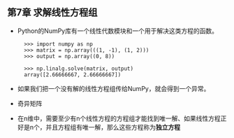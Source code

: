 ## 第7章 求解线性方程组
- Python的NumPy库有一个线性代数模块和一个用于解决这类方程的函数。

		>>> import numpy as np
		>>> matrix = np.array(((1, -1), (1, 2)))
		>>> output = np.array((0, 8))
		
		>>> np.linalg.solve(matrix, output)
		array([2.66666667, 2.66666667])
- 如果我们把一个没有解的线性方程组传给NumPy，就会得到一个异常。
- 奇异矩阵
- 在n维中，需要至少有n个线性方程的方程组才能找到唯一解、如果线性方程正好是n个，并且方程组有唯一解，那么这些方程称为**独立方程**